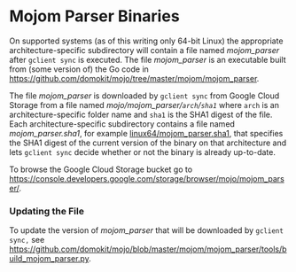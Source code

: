 # Mojom Parser Binaries

On supported systems
(as of this writing only 64-bit Linux)
the appropriate architecture-specific subdirectory will contain a file named
_mojom_parser_ after `gclient sync` is executed. The file _mojom_parser_
is an executable built from (some version of) the Go code in
https://github.com/domokit/mojo/tree/master/mojom/mojom_parser.

The file _mojom_parser_ is downloaded by `gclient sync` from Google Cloud
Storage from a file named _mojo/mojom_parser/`arch`/`sha1`_ where `arch`
is an architecture-specific folder name and `sha1` is the SHA1
digest of the file. Each architecture-specific subdirectory contains a
file named _mojom_parser.sha1_, for example
[linux64/mojom_parser.sha1](/mojom/mojom_parser/bin/linux64/mojom_parser.sha1),
that specifies the SHA1 digest of the current version of the binary on that
architecture and lets `gclient sync`
decide whether or not the binary is already up-to-date.

To browse the Google Cloud Storage bucket go to
https://console.developers.google.com/storage/browser/mojo/mojom_parser/.

### Updating the File
To update the version of _mojom_parser_ that will be downloaded by
`gclient sync,` see
https://github.com/domokit/mojo/blob/master/mojom/mojom_parser/tools/build_mojom_parser.py.